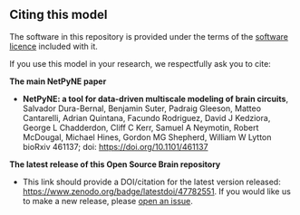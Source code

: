 ## Citing this model

The software in this repository is provided under the terms of the [software licence](LICENCE) included with it. 

If you use this model in your research, we respectfully ask you to cite:

**The main NetPyNE paper**

- **NetPyNE: a tool for data-driven multiscale modeling of brain circuits**, Salvador Dura-Bernal, Benjamin Suter, Padraig Gleeson, Matteo Cantarelli, Adrian Quintana, Facundo Rodriguez, David J Kedziora, George L Chadderdon, Cliff C Kerr, Samuel A Neymotin, Robert McDougal, Michael Hines, Gordon MG Shepherd, William W Lytton
bioRxiv 461137; doi: https://doi.org/10.1101/461137 

**The latest release of this Open Source Brain repository**

   - This link should provide a DOI/citation for the latest version released: https://www.zenodo.org/badge/latestdoi/47782551. If you would like us to make a new release, please [open an issue](../../issues). 
